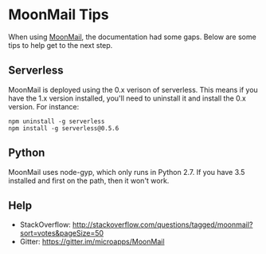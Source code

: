 # MoonMail Tips
When using [MoonMail](https://github.com/microapps/MoonMail), the documentation had some gaps. Below are some tips to help get to the next step.

## Serverless
MoonMail is deployed using the 0.x verison of serverless. This means if you have the 1.x version installed, you'll need to uninstall it and install the 0.x version. For instance:
```
npm uninstall -g serverless
npm install -g serverless@0.5.6
```

## Python
MoonMail uses node-gyp, which only runs in Python 2.7. If you have 3.5 installed and first on the path, then it won't work.

## Help
* StackOverflow: http://stackoverflow.com/questions/tagged/moonmail?sort=votes&pageSize=50
* Gitter: https://gitter.im/microapps/MoonMail
